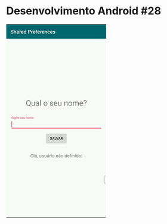 # Desenvolvimento Android #28
<img src="Instalador/Shared Preferences.gif" alt="GIF do Meu Projeto Shared Preferences">

